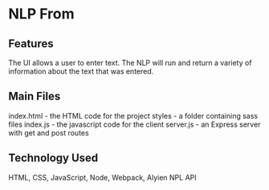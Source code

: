 # NLP From

## Features
The UI allows a user to enter text. The NLP will run and return a variety of information about the text that was entered.

## Main Files
index.html - the HTML code for the project
styles - a folder containing sass files
index.js - the javascript code for the client
server.js - an Express server with get and post routes

## Technology Used
HTML, CSS, JavaScript, Node, Webpack, Alyien NPL API